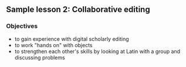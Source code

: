 ## Sample lesson 2: Collaborative editing

### Objectives
- to gain experience with digital scholarly editing
- to work "hands on" with objects
- to strengthen each other's skills by looking at Latin with a group and discussing problems
